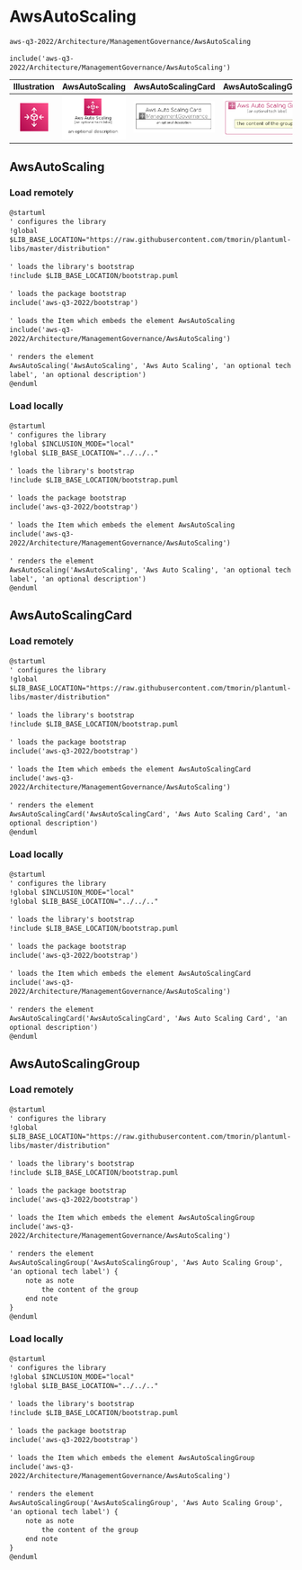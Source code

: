 # AwsAutoScaling


```text
aws-q3-2022/Architecture/ManagementGovernance/AwsAutoScaling
```

```text
include('aws-q3-2022/Architecture/ManagementGovernance/AwsAutoScaling')
```



| Illustration | AwsAutoScaling | AwsAutoScalingCard | AwsAutoScalingGroup |
| :---: | :---: | :---: | :---: |
| ![illustration for Illustration](../../../aws-q3-2022/Architecture/ManagementGovernance/AwsAutoScaling.png) | ![illustration for AwsAutoScaling](../../../aws-q3-2022/Architecture/ManagementGovernance/AwsAutoScaling.Local.png) | ![illustration for AwsAutoScalingCard](../../../aws-q3-2022/Architecture/ManagementGovernance/AwsAutoScalingCard.Local.png) | ![illustration for AwsAutoScalingGroup](../../../aws-q3-2022/Architecture/ManagementGovernance/AwsAutoScalingGroup.Local.png) |




## AwsAutoScaling

### Load remotely
```plantuml
@startuml
' configures the library
!global $LIB_BASE_LOCATION="https://raw.githubusercontent.com/tmorin/plantuml-libs/master/distribution"

' loads the library's bootstrap
!include $LIB_BASE_LOCATION/bootstrap.puml

' loads the package bootstrap
include('aws-q3-2022/bootstrap')

' loads the Item which embeds the element AwsAutoScaling
include('aws-q3-2022/Architecture/ManagementGovernance/AwsAutoScaling')

' renders the element
AwsAutoScaling('AwsAutoScaling', 'Aws Auto Scaling', 'an optional tech label', 'an optional description')
@enduml
```

### Load locally
```plantuml
@startuml
' configures the library
!global $INCLUSION_MODE="local"
!global $LIB_BASE_LOCATION="../../.."

' loads the library's bootstrap
!include $LIB_BASE_LOCATION/bootstrap.puml

' loads the package bootstrap
include('aws-q3-2022/bootstrap')

' loads the Item which embeds the element AwsAutoScaling
include('aws-q3-2022/Architecture/ManagementGovernance/AwsAutoScaling')

' renders the element
AwsAutoScaling('AwsAutoScaling', 'Aws Auto Scaling', 'an optional tech label', 'an optional description')
@enduml
```

## AwsAutoScalingCard

### Load remotely
```plantuml
@startuml
' configures the library
!global $LIB_BASE_LOCATION="https://raw.githubusercontent.com/tmorin/plantuml-libs/master/distribution"

' loads the library's bootstrap
!include $LIB_BASE_LOCATION/bootstrap.puml

' loads the package bootstrap
include('aws-q3-2022/bootstrap')

' loads the Item which embeds the element AwsAutoScalingCard
include('aws-q3-2022/Architecture/ManagementGovernance/AwsAutoScaling')

' renders the element
AwsAutoScalingCard('AwsAutoScalingCard', 'Aws Auto Scaling Card', 'an optional description')
@enduml
```

### Load locally
```plantuml
@startuml
' configures the library
!global $INCLUSION_MODE="local"
!global $LIB_BASE_LOCATION="../../.."

' loads the library's bootstrap
!include $LIB_BASE_LOCATION/bootstrap.puml

' loads the package bootstrap
include('aws-q3-2022/bootstrap')

' loads the Item which embeds the element AwsAutoScalingCard
include('aws-q3-2022/Architecture/ManagementGovernance/AwsAutoScaling')

' renders the element
AwsAutoScalingCard('AwsAutoScalingCard', 'Aws Auto Scaling Card', 'an optional description')
@enduml
```

## AwsAutoScalingGroup

### Load remotely
```plantuml
@startuml
' configures the library
!global $LIB_BASE_LOCATION="https://raw.githubusercontent.com/tmorin/plantuml-libs/master/distribution"

' loads the library's bootstrap
!include $LIB_BASE_LOCATION/bootstrap.puml

' loads the package bootstrap
include('aws-q3-2022/bootstrap')

' loads the Item which embeds the element AwsAutoScalingGroup
include('aws-q3-2022/Architecture/ManagementGovernance/AwsAutoScaling')

' renders the element
AwsAutoScalingGroup('AwsAutoScalingGroup', 'Aws Auto Scaling Group', 'an optional tech label') {
    note as note
        the content of the group
    end note
}
@enduml
```

### Load locally
```plantuml
@startuml
' configures the library
!global $INCLUSION_MODE="local"
!global $LIB_BASE_LOCATION="../../.."

' loads the library's bootstrap
!include $LIB_BASE_LOCATION/bootstrap.puml

' loads the package bootstrap
include('aws-q3-2022/bootstrap')

' loads the Item which embeds the element AwsAutoScalingGroup
include('aws-q3-2022/Architecture/ManagementGovernance/AwsAutoScaling')

' renders the element
AwsAutoScalingGroup('AwsAutoScalingGroup', 'Aws Auto Scaling Group', 'an optional tech label') {
    note as note
        the content of the group
    end note
}
@enduml
```

